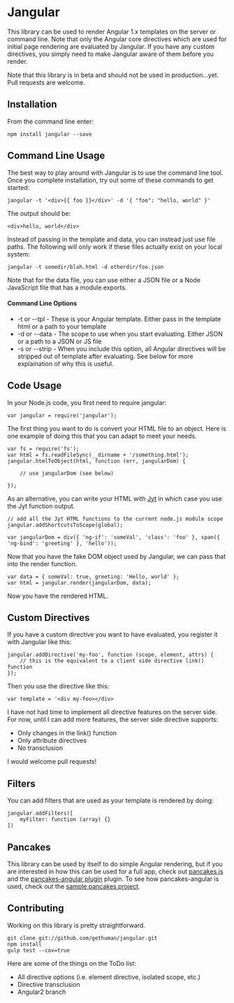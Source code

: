 
Jangular
==========

This library can be used to render Angular 1.x templates on the server or command line.
Note that only the Angular core directives which are used for initial page rendering
are evaluated by Jangular. If you have any custom directives, you simply need to make
Jangular aware of them before you render.

Note that this library is in beta and should not be used in production...yet. Pull
requests are welcome.

## Installation

From the command line enter:

```
npm install jangular --save
```

## Command Line Usage

The best way to play around with Jangular is to use the command line tool. Once you
complete installation, try out some of these commands to get started:

```
jangular -t '<div>{{ foo }}</div>' -d '{ "foo": "hello, world" }'
```

The output should be:

```
<div>hello, world</div>
```

Instead of passing in the template and data, you can instead just use file paths.
The following will only work if these files actually exist on your local system:

```
jangular -t somedir/blah.html -d otherdir/foo.json
```

Note that for the data file, you can use either a JSON file or a Node JavaScript
file that has a module.exports.

#### Command Line Options

* -t or --tpl - These is your Angular template. Either pass in the template html or a path to your template
* -d or --data - The scope to use when you start evaluating. Either JSON or a path to a JSON or JS file
* -s or --strip - When you include this option, all Angular directives will be stripped out of template after evaluating. See below for more explaination of why this is useful.

## Code Usage

In your Node.js code, you first need to require jangular:

```
var jangular = require('jangular');
```

The first thing you want to do is convert your HTML file to an object. Here is one
example of doing this that you can adapt to meet your needs.

```
var fs = require('fs');
var html = fs.readFileSync(__dirname + '/something.html');
jangular.htmlToObject(html, function (err, jangularDom) {

    // use jangularDom (see below)

});
```

As an alternative, you can write your HTML with [Jyt](https://github.com/gethuman/jyt)
in which case you use the Jyt function output.

```
// add all the Jyt HTML functions to the current node.js module scope
jangular.addShortcutsToScope(global);

var jangularDom = div({ 'ng-if': 'someVal', 'class': 'foo' }, span({ 'ng-bind': 'greeting' }, 'hello'));
```

Now that you have the fake DOM object used by Jangular, we can pass that into the render function.

```
var data = { someVal: true, greeting: 'Hello, world' };
var html = jangular.render(jangularDom, data);

```

Now you have the rendered HTML.

## Custom Directives

If you have a custom directive you want to have evaluated, you register it
with Jangular like this:

```
jangular.addDirective('my-foo', function (scope, element, attrs) {
    // this is the equivalent to a client side directive link() function
});
```

Then you use the directive like this:

```
var template = '<div my-foo></div>
```

I have not had time to implement all directive features on the server side.
For now, until I can add more features, the server side directive supports:

* Only changes in the link() function
* Only attribute directives
* No transclusion

I would welcome pull requests!

## Filters

You can add filters that are used as your template is rendered by doing:

```
jangular.addFilters([
    myFilter: function (array) {}
])
```

## Pancakes

This library can be used by itself to do simple Angular rendering, but if you are
interested in how this can be used for a full app, check out [pancakes.js](https://github.com/gethuman/pancakes)
and the [pancakes-angular plugin](https://github.com/gethuman/pancakes-angular) plugin.
To see how pancakes-angular is used, check out the
[sample pancakes project](https://github.com/gethuman/pancakes-sample).

## Contributing

Working on this library is pretty straightforward.

```
git clone git://github.com/gethuman/jangular.git
npm install
gulp test --cov=true
```

Here are some of the things on the ToDo list:

* All directive options (i.e. element directive, isolated scope, etc.)
* Directive transclusion
* Angular2 branch
